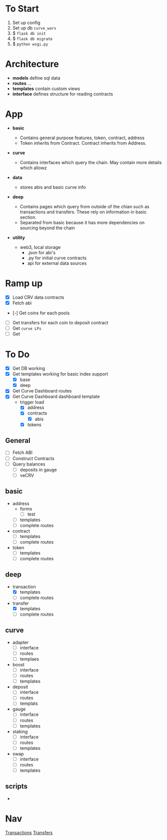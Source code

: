 
# To Start
1. Set up config
2. Set up db `curve_wars`
3. $ `flask db init`
4. $ `flask db migrate`
5. $ `python wsgi.py`

# Architecture
* **models** define sql data
* **routes** ...
* **templates** contain custom views
* **interface** defines structure for reading contracts

# App
* **basic**
  * Contains general purpose features, token, contract, address
  * Token inherits from Contract. Contract inherits from Address.
* **curve**
  * Contains interfaces which query the chain. May contain more details which allowz
* **data**
  * stores abis and basic curve info
* **deep**
  * Contains pages which query from outside of the chian such as transactions and transfers. These rely on information in basic section.
  * Separated from basic because it has more dependencies on sourcing beyond the chain


* **utility**
  * web3, local storage
    * .json for abi's
    * .py for initial curve contracts
    * api for external data sources

# Ramp up
* [x] Load CRV data contracts
* [x] Fetch abi
* [-] Get coins for each pools
* [ ] Get transfers for each coin to deposit contract
* [ ] Get `curve LPs`
* [ ] Get

# To Do

* [x] Get DB working
* [x] Get templates working for basic index support
  * [x] base
  * [x] deep
* [x] Get Curve Dashboard routes
* [x] Get Curve Dashboard dashboard template
  * trigger load
    * [x] address
    * [x] contracts
      * [x] abis
    * [x] tokens
## General
* [ ] Fetch ABI
* [ ] Construct Contracts
* [ ] Query balances
  * [ ] deposits in gauge
  * [ ] veCRV

## basic
  * address
    * forms
      * [ ] test
    * [ ] templates
    * [ ] complete routes
  * contract
    * [ ] templates
    * [ ] complete routes
  * token
    * [ ] templates
    * [ ] complete routes

## deep
  * transaction
    * [x] templates
    * [ ] complete routes
  * transfer
    * [x] templates
    * [ ] complete routes

## curve
  * adapter
    * [ ] interface
    * [ ] routes
    * [ ] templaes
  * boost
    * [ ] interface
    * [ ] routes
    * [ ] templates
  * deposit
    * [ ] interface
    * [ ] routes
    * [ ] templats
  * gauge
    * [ ] interface
    * [ ] routes
    * [ ] templates
  * staking
    * [ ] interface
    * [ ] routes  
    * [ ] templates
  * swap
    * [ ] interface
    * [ ] routes
    * [ ] templates

## scripts
  *


# Nav
  <a href="{{ url_for('transaction_bp.index') }}">Transactions</a>
  <a href="{{ url_for('transfer_bp.index') }}">Transfers</a>
